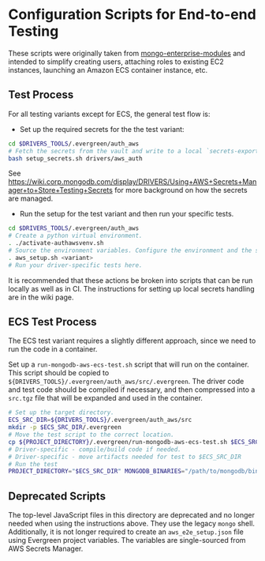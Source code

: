 # Configuration Scripts for End-to-end Testing

These scripts were originally taken from [mongo-enterprise-modules](https://github.com/10gen/mongo-enterprise-modules/tree/master/jstests/external_auth_aws)
and intended to simplify creating users, attaching roles to existing EC2 instances, launching an Amazon ECS container instance, etc.

## Test Process

For all testing variants except for ECS, the general test flow is:

- Set up the required secrets for the the test variant:

```bash
cd $DRIVERS_TOOLS/.evergreen/auth_aws
# Fetch the secrets from the vault and write to a local `secrets-export.sh` file.
bash setup_secrets.sh drivers/aws_auth
```

See https://wiki.corp.mongodb.com/display/DRIVERS/Using+AWS+Secrets+Manager+to+Store+Testing+Secrets for more background
on how the secrets are managed.

- Run the setup for the test variant and then run your specific tests.

```bash
cd $DRIVERS_TOOLS/.evergreen/auth_aws
# Create a python virtual environment.
. ./activate-authawsvenv.sh
# Source the environment variables. Configure the environment and the server.
. aws_setup.sh <variant>
# Run your driver-specific tests here.
```

It is recommended that these actions be broken into scripts that can be run locally as well as in CI.  The instructions
for setting up local secrets handling are in the wiki page.

## ECS Test Process

The ECS test variant requires a slightly different approach, since we need to run the code in a container.

Set up a `run-mongodb-aws-ecs-test.sh` script that will run on the container.  This script should be
copied to `${DRIVERS_TOOLS}/.evergreen/auth_aws/src/.evergreen`.  The driver code and test code should
be compiled if necessary, and then compressed into a `src.tgz` file that will be expanded and used in
the container.

```bash
# Set up the target directory.
ECS_SRC_DIR=${DRIVERS_TOOLS}/.evergreen/auth_aws/src
mkdir -p $ECS_SRC_DIR/.evergreen
# Move the test script to the correct location.
cp ${PROJECT_DIRECTORY}/.evergreen/run-mongodb-aws-ecs-test.sh $ECS_SRC_DIR/.evergreen
# Driver-specific - compile/build code if needed.
# Driver-specific - move artifacts needed for test to $ECS_SRC_DIR
# Run the test
PROJECT_DIRECTORY="$ECS_SRC_DIR" MONGODB_BINARIES="/path/to/mongodb/bin" $AUTH_AWS_DIR/aws_setup.sh ecs
```

## Deprecated Scripts

The top-level JavaScript files in this directory are deprecated and no longer needed when
using the instructions above. They use the legacy `mongo` shell.
Additionally, it is not longer required to create
an `aws_e2e_setup.json` file using Evergreen project variables.  The variables are
single-sourced from AWS Secrets Manager.
